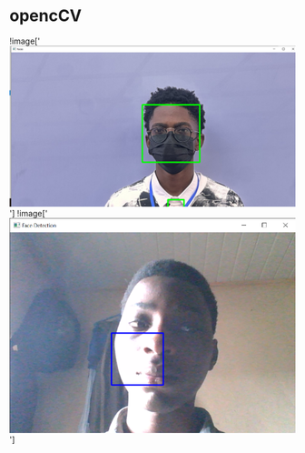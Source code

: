 # opencCV
!image['![alt text](<Screenshot (6).png>)']
!image['![alt text](<Face Detection 7_4_2025 11_10_44 AM.png>)']
